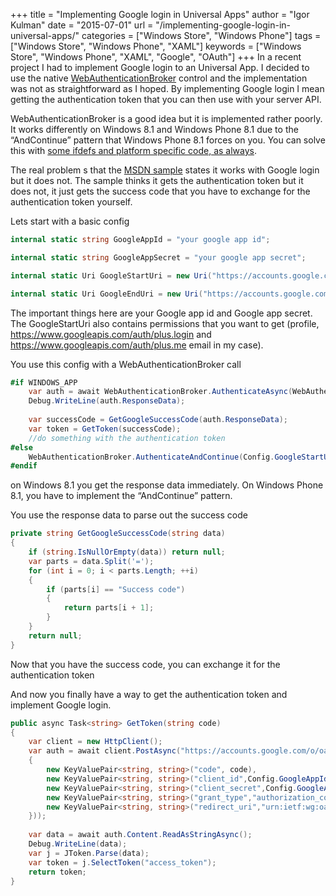+++
title = "Implementing Google login in Universal Apps"
author = "Igor Kulman"
date = "2015-07-01"
url = "/implementing-google-login-in-universal-apps/"
categories = ["Windows Store", "Windows Phone"]
tags = ["Windows Store", "Windows Phone", "XAML"]
keywords = ["Windows Store", "Windows Phone", "XAML", "Google", "OAuth"]
+++
In a recent project I had to implement Google login to an Universal App. I decided to use the native [WebAuthenticationBroker][1] control and the implementation was not as straightforward as I hoped. By implementing Google login I mean getting the authentication token that you can then use with your server API.

WebAuthenticationBroker is a good idea but it is implemented rather poorly. It works differently on Windows 8.1 and Windows Phone 8.1 due to the &#8220;AndContinue&#8221; pattern that Windows Phone 8.1 forces on you. You can solve this with [some ifdefs and platform specific code, as always][2].

The real problem s that the [MSDN sample][3] states it works with Google login but it does not. The sample thinks it gets the authentication token but it does not, it just gets the success code that you have to exchange for the authentication token yourself. 

<!--more-->

Lets start with a basic config

```csharp
internal static string GoogleAppId = "your google app id";

internal static string GoogleAppSecret = "your google app secret";

internal static Uri GoogleStartUri = new Uri("https://accounts.google.com/o/oauth2/auth?client_id=" + Uri.EscapeDataString(GoogleAppId) + "&redirect_uri=" + Uri.EscapeDataString("urn:ietf:wg:oauth:2.0:oob") + "&response_type=code&scope=" + Uri.EscapeDataString("profile https://www.googleapis.com/auth/plus.login https://www.googleapis.com/auth/plus.me email"));

internal static Uri GoogleEndUri = new Uri("https://accounts.google.com/o/oauth2/approval?");
```

The important things here are your Google app id and Google app secret. The GoogleStartUri also contains permissions that you want to get (profile, https://www.googleapis.com/auth/plus.login and https://www.googleapis.com/auth/plus.me email in my case).

You use this config with a WebAuthenticationBroker call

```csharp
#if WINDOWS_APP
    var auth = await WebAuthenticationBroker.AuthenticateAsync(WebAuthenticationOptions.UseTitle, Config.GoogleStartUri, Config.GoogleEndUri);
    Debug.WriteLine(auth.ResponseData);
    
    var successCode = GetGoogleSuccessCode(auth.ResponseData);
    var token = GetToken(successCode);
    //do something with the authentication token
#else
    WebAuthenticationBroker.AuthenticateAndContinue(Config.GoogleStartUri, Config.GoogleEndUri, null, WebAuthenticationOptions.UseTitle);
#endif
```

on Windows 8.1 you get the response data immediately. On Windows Phone 8.1, you have to implement the &#8220;AndContinue&#8221; pattern. 

You use the response data to parse out the success code

```csharp
private string GetGoogleSuccessCode(string data)
{
    if (string.IsNullOrEmpty(data)) return null;
    var parts = data.Split('=');
    for (int i = 0; i < parts.Length; ++i)
    {
        if (parts[i] == "Success code")
        {
            return parts[i + 1];
        }
    }
    return null;
}
```

Now that you have the success code, you can exchange it for the authentication token

And now you finally have a way to get the authentication token and implement Google login.

```csharp
public async Task<string> GetToken(string code)
{
    var client = new HttpClient();
    var auth = await client.PostAsync("https://accounts.google.com/o/oauth2/token", new FormUrlEncodedContent(new[]
    {
        new KeyValuePair<string, string>("code", code),
        new KeyValuePair<string, string>("client_id",Config.GoogleAppId), 
        new KeyValuePair<string, string>("client_secret",Config.GoogleAppSecret), 
        new KeyValuePair<string, string>("grant_type","authorization_code"),
        new KeyValuePair<string, string>("redirect_uri","urn:ietf:wg:oauth:2.0:oob"),  
    }));
    
    var data = await auth.Content.ReadAsStringAsync();
    Debug.WriteLine(data);
    var j = JToken.Parse(data);
    var token = j.SelectToken("access_token");
    return token;
}
```

 [1]: https://msdn.microsoft.com/en-us/library/windows.security.authentication.web.webauthenticationbroker.aspx
 [2]: http://blog.kulman.sk/why-universal-apps-as-not-as-universal-as-you-may-think/
 [3]: https://code.msdn.microsoft.com/windowsapps/Web-Authentication-d0485122
